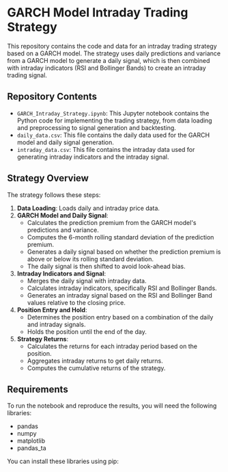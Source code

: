 # GARCH Model Intraday Trading Strategy

This repository contains the code and data for an intraday trading strategy based on a GARCH model. The strategy uses daily predictions and variance from a GARCH model to generate a daily signal, which is then combined with intraday indicators (RSI and Bollinger Bands) to create an intraday trading signal.

## Repository Contents

- `GARCH_Intraday_Strategy.ipynb`: This Jupyter notebook contains the Python code for implementing the trading strategy, from data loading and preprocessing to signal generation and backtesting.
- `daily_data.csv`: This file contains the daily data used for the GARCH model and daily signal generation.
- `intraday_data.csv`: This file contains the intraday data used for generating intraday indicators and the intraday signal.

## Strategy Overview

The strategy follows these steps:

1. **Data Loading**: Loads daily and intraday price data.
2. **GARCH Model and Daily Signal**:
    - Calculates the prediction premium from the GARCH model's predictions and variance.
    - Computes the 6-month rolling standard deviation of the prediction premium.
    - Generates a daily signal based on whether the prediction premium is above or below its rolling standard deviation.
    - The daily signal is then shifted to avoid look-ahead bias.
3. **Intraday Indicators and Signal**:
    - Merges the daily signal with intraday data.
    - Calculates intraday indicators, specifically RSI and Bollinger Bands.
    - Generates an intraday signal based on the RSI and Bollinger Band values relative to the closing price.
4. **Position Entry and Hold**:
    - Determines the position entry based on a combination of the daily and intraday signals.
    - Holds the position until the end of the day.
5. **Strategy Returns**:
    - Calculates the returns for each intraday period based on the position.
    - Aggregates intraday returns to get daily returns.
    - Computes the cumulative returns of the strategy.

## Requirements

To run the notebook and reproduce the results, you will need the following libraries:

- pandas
- numpy
- matplotlib
- pandas_ta

You can install these libraries using pip:
